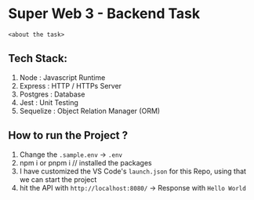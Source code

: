 # Super Web 3 - Backend Task

`<about the task>`

## Tech Stack: 
1. Node : Javascript Runtime
2. Express : HTTP / HTTPs Server
3. Postgres : Database
4. Jest : Unit Testing
5. Sequelize : Object Relation Manager (ORM)


## How to run the Project ?

1. Change the `.sample.env` -> `.env`
2. npm i or pnpm i // installed the packages
3. I have customized the VS Code's `launch.json` for this Repo, using that
 we can start the project
4. hit the API with `http://localhost:8080/` -> Response with `Hello World`
